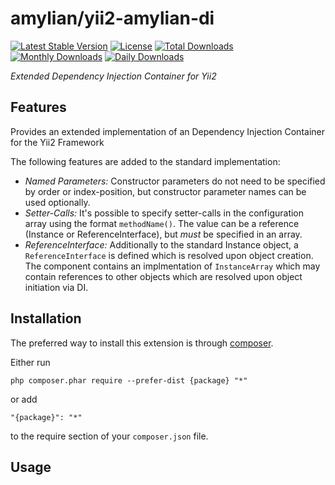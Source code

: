 amylian/yii2-amylian-di
=============
[![Latest Stable Version](https://poser.pugx.org/{package}/v/stable)](https://packagist.org/packages/{package})
[![License](https://poser.pugx.org/{package}/license)](https://packagist.org/packages/{package})
[![Total Downloads](https://poser.pugx.org/{package}/downloads)](https://packagist.org/packages/{package})
[![Monthly Downloads](https://poser.pugx.org/{package}/d/monthly)](https://packagist.org/packages/{package})
[![Daily Downloads](https://poser.pugx.org/{package}/d/daily)](https://packagist.org/packages/{package})

*Extended Dependency Injection Container for Yii2*


Features
------------

Provides an extended implementation of an Dependency Injection Container for the Yii2 Framework

The following features are added to the standard implementation:

* *Named Parameters:* Constructor parameters do not need to be specified by order or index-position, but
  constructor parameter names can be used optionally.
* *Setter-Calls:* It's possible to specify setter-calls in the configuration array using the format
  `methodName()`. The value can be a reference (Instance or ReferenceInterface), but *must* be
  specified in an array.
* *ReferenceInterface:* Additionally to the standard Instance object, a `ReferenceInterface` is
  defined which is resolved upon object creation. The component contains an implmentation of `InstanceArray`
  which may contain references to other objects which are resolved upon object initiation via
  DI.


Installation
------------

The preferred way to install this extension is through [composer](http://getcomposer.org/download/).

Either run

```
php composer.phar require --prefer-dist {package} "*"
```

or add

```
"{package}": "*"
```

to the require section of your `composer.json` file.


Usage
-----
